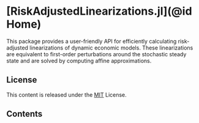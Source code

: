 # [RiskAdjustedLinearizations.jl](@id Home)

This package provides a user-friendly API for efficiently calculating risk-adjusted linearizations
of dynamic economic models. These linearizations are equivalent
to first-order perturbations around the stochastic steady state and are solved
by computing affine approximations.

## License

This content is released under the [MIT](https://opensource.org/licenses/MIT) License.

## Contents

```@contents
```
